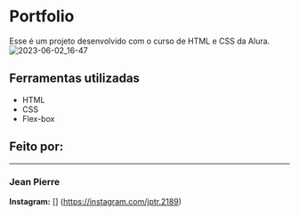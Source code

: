# Portfolio
Esse é um projeto desenvolvido com o curso de HTML e CSS da Alura.
![2023-06-02_16-47](https://github.com/JPTR2189/portfolio/assets/80178978/050f27dd-d89c-4224-bd75-3e9f87b71b68)

## Ferramentas utilizadas
* HTML
* CSS
* Flex-box

## Feito por:
------------------------------------------------------------------------------------------------------------------
### Jean Pierre

**Instagram:** [] (https://instagram.com/jptr.2189)
